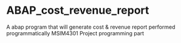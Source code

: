 # ABAP_cost_revenue_report
A abap program that will generate cost &amp; revenue report performed programmatically
MSIM4301 Project programming part
